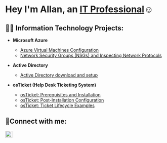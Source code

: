<h1>Hey I'm Allan, an <a href=https://www.linkedin.com/in/allan-sexius-2318a6317/>IT Professional</a>☺</h1>

<h2>👨‍💻 Information Technology Projects:</h2>


- <b>Microsoft Azure</b>
  - [Azure Virtual Machines Configuration](https://github.com/allanks96/Azure-VM-Configuration)
  - [Network Security Groups (NSGs) and Inspecting Network Protocols](https://github.com/allanks96/Network-Security-Groups-NSGs-and-Inspecting-Traffic-Between-Azure-Virtual-Machines/tree/main)
 
- <b>Active Directory</b>
  - [Active Directory download and setup](https://github.com/allanks96/Active-Directory-download-and-setup)

- <b>osTicket (Help Desk Ticketing System)</b>
  - [osTicket: Prerequisites and Installation](https://github.com/allanks96/osticket-Prerequisites-and-Installation)
  - [osTicket: Post-Installation Configuration](https://github.com/allanks96/osTicket-Post-Install-Configuration/tree/main)
  - [osTicket: Ticket Lifecycle Examples](https://github.com/allanks96/osTicket---Ticket-Lifecycle-Intake-Through-Resolution/tree/main)


<h2>🤳Connect with me:</h2>


[<img align="left" alt="Josh | LinkedIn" width="22px" src="https://cdn.jsdelivr.net/npm/simple-icons@v3/icons/linkedin.svg" />][linkedin]


[twitter]: https://twitter.com/Josh
[instagram]: https://www.instagram.com/Josh
[linkedin]: https://www.linkedin.com/in/allan-sexius-2318a6317/
